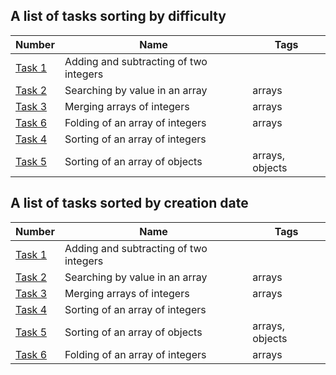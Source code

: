 ## A list of tasks sorting by difficulty

| Number                                                     | Name                                   | Tags            |
|------------------------------------------------------------|----------------------------------------|-----------------|
| [Task 1](src/main/java/org/haruatari/task1/Description.md) | Adding and subtracting of two integers |                 |
| [Task 2](src/main/java/org/haruatari/task2/Description.md) | Searching by value in an array         | arrays          |
| [Task 3](src/main/java/org/haruatari/task3/Description.md) | Merging arrays of integers             | arrays          |
| [Task 6](src/main/java/org/haruatari/task6/Description.md) | Folding of an array of integers        | arrays          |
| [Task 4](src/main/java/org/haruatari/task4/Description.md) | Sorting of an array of integers        |                 |
| [Task 5](src/main/java/org/haruatari/task5/Description.md) | Sorting of an array of objects         | arrays, objects |

## A list of tasks sorted by creation date

| Number                                                     | Name                                   | Tags            |
|------------------------------------------------------------|----------------------------------------|-----------------|
| [Task 1](src/main/java/org/haruatari/task1/Description.md) | Adding and subtracting of two integers |                 |
| [Task 2](src/main/java/org/haruatari/task2/Description.md) | Searching by value in an array         | arrays          |
| [Task 3](src/main/java/org/haruatari/task3/Description.md) | Merging arrays of integers             | arrays          |
| [Task 4](src/main/java/org/haruatari/task4/Description.md) | Sorting of an array of integers        |                 |
| [Task 5](src/main/java/org/haruatari/task5/Description.md) | Sorting of an array of objects         | arrays, objects |
| [Task 6](src/main/java/org/haruatari/task6/Description.md) | Folding of an array of integers        | arrays          |
